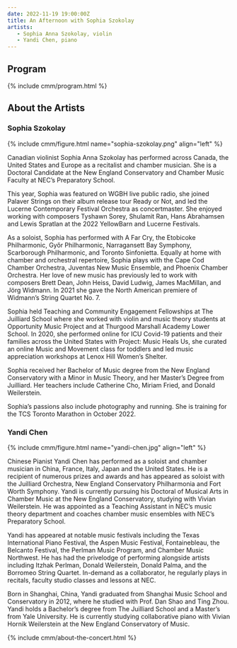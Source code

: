 ```yaml
---
date: 2022-11-19 19:00:00Z
title: An Afternoon with Sophia Szokolay
artists: 
   - Sophia Anna Szokolay, violin
   - Yandi Chen, piano
---
```


## Program

{% include cmm/program.html %}

## About the Artists

### Sophia Szokolay

{% include cmm/figure.html name="sophia-szokolay.png" align="left" %}

Canadian violinist Sophia Anna Szokolay has performed across Canada, the United States and
Europe as a recitalist and chamber musician. She is a Doctoral Candidate at the New England
Conservatory and Chamber Music Faculty at NEC’s Preparatory School.

This year, Sophia was featured on WGBH live public radio, she joined Palaver Strings on
their album release tour Ready or Not, and led the Lucerne Contemporary Festival Orchestra
as concertmaster. She enjoyed working with composers Tyshawn Sorey, Shulamit Ran, Hans
Abrahamsen and Lewis Spratlan at the 2022 YellowBarn and Lucerne Festivals.

As a soloist, Sophia has performed with A Far Cry, the Etobicoke Philharmonic, Győr
Philharmonic, Narragansett Bay Symphony, Scarborough Philharmonic, and Toronto Sinfonietta.
Equally at home with chamber and orchestral repertoire, Sophia plays with the Cape Cod
Chamber Orchestra, Juventas New Music Ensemble, and Phoenix Chamber Orchestra. Her love of
new music has previously led to work with composers Brett Dean, John Heiss, David Ludwig,
James MacMillan, and Jörg Widmann. In 2021 she gave the North American premiere of Widmann’s
String Quartet No. 7.

Sophia held Teaching and Community Engagement Fellowships at The Juilliard School where she
worked with violin and music theory students at Opportunity Music Project and at Thurgood
Marshall Academy Lower School.  In 2020, she performed online for ICU Covid-19 patients and
their families across the United States with Project: Music Heals Us, she curated an online
Music and Movement class for toddlers and led music appreciation workshops at Lenox Hill
Women’s Shelter.

Sophia received her Bachelor of Music degree from the New England Conservatory with a Minor
in Music Theory, and her Master’s Degree from Juilliard. Her teachers include Catherine Cho,
Miriam Fried, and Donald Weilerstein.

Sophia’s passions also include photography and running. She is training for the TCS Toronto
Marathon in October 2022. 

### Yandi Chen

{% include cmm/figure.html name="yandi-chen.jpg" align="left" %}

Chinese Pianist Yandi Chen has performed as a soloist and chamber musician in China, France,
Italy, Japan and the United States. He is a recipient of numerous prizes and awards and has
appeared as soloist with the Juilliard Orchestra, New England Conservatory Philharmonia and
Fort Worth Symphony. Yandi is currently pursuing his Doctoral of Musical Arts in Chamber
Music at the New England Conservatory, studying with Vivian Weilerstein. He was appointed as
a Teaching Assistant in NEC’s music theory department and coaches chamber music ensembles
with NEC’s Preparatory School.

Yandi has appeared at notable music festivals including the Texas International Piano
Festival, the Aspen Music Festival, Fontainebleau, the Belcanto Festival, the Perlman Music
Program, and Chamber Music Northwest. He has had the privelodge of performing alongside
artists including  Itzhak Perlman, Donald Weilerstein, Donald Palma, and the Borromeo String
Quartet. In-demand as a collaborator, he regularly plays in recitals, faculty studio classes
and lessons at NEC.

Born in Shanghai, China, Yandi graduated from Shanghai Music School and Conservatory in
2012, where he studied with Prof. Dan Shao and Ting Zhou. Yandi holds a Bachelor’s degree
from The Juilliard School and a Master’s from Yale University. He is currently studying
collaborative piano with Vivian Hornik Weilerstein at the New England Conservatory of Music.

{% include cmm/about-the-concert.html %}
